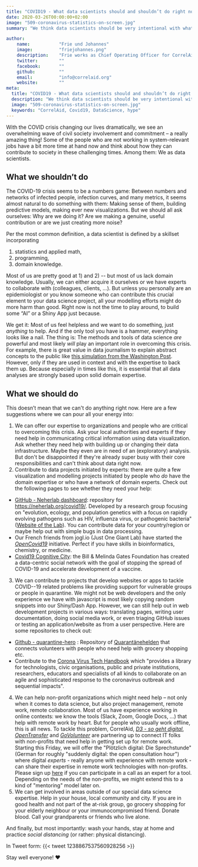 ```yaml
---
title: "COVID19 - What data scientists should and shouldn’t do right now"
date: 2020-03-26T00:00:00+02:00
image: "509-coronavirus-statistics-on-screen.jpg"
summary: "We think data scientists should be very intentional with what they do and don't do right now. Here's why."

author: 
    name:           "Frie und Johannes"
    image:          "friejohannes.png"
    description:    "Frie works as Chief Operating Officer for CorrelAid; she tweets at [@ameisen_strasse](https://twitter.com/ameisen_strasse). Johannes is the founder and head of the board of CorrelAid and co-founder of [cause&effect](https://www.cause-effect.io/); he tweets at [@jj_mllr](https://twitter.com/jj_mllr)."
    twitter:        ""
    facebook:       ""
    github:         ""
    email:          "info@correlaid.org"
    website:        ""
meta:
  title: "COVID19 - What data scientists should and shouldn’t do right now"
  description: "We think data scientists should be very intentional with what they do and don't do right now. Here's why."
  image: "509-coronavirus-statistics-on-screen.jpg"
  keywords: "CorrelAid, Covid19, DataScience, hype"
---
```


With the COVID crisis changing our lives dramatically, we see an overwhelming wave of civil society involvement and commitment – a really amazing thing! Some of the people who are not working in system-relevant jobs have a bit more time at hand now and think about how they can contribute to society in these challenging times. Among them: We as data scientists. 

## What we shouldn’t do

The COVID-19 crisis seems to be a numbers game: Between numbers and networks of infected people, infection curves, and many metrics, it seems almost natural to do something with them: Making sense of them, building predictive models, making ever new visualizations. But we should all ask ourselves: Why are we doing it? Are we making a genuine, useful contribution or are we just creating more noise?

Per the most common definition, a data scientist is defined by a skillset incorporating 

1) statistics and applied math, 
2) programming, 
3) domain knowledge. 

Most of us are pretty good at 1) and 2) -- but most of us lack domain knowledge. Usually, we can either acquire it ourselves or we have experts to collaborate with (colleagues, clients, ...). But unless you personally are an epidemiologist or you know someone who can contribute this crucial element to your data science project, all your modelling efforts might do more harm than good. Right now is not the time to play around, to build some “AI” or a Shiny App just because. 

We get it: Most of us feel helpless and we want to do something, just *anything* to help. And if the only tool you have is a hammer, everything looks like a nail. The thing is: The methods and tools of data science *are* powerful and most likely *will* play an important role in overcoming this crisis. For example, there is great value in data journalism to explain abstract concepts to the public like [this simulation from the Washington Post](https://www.washingtonpost.com/graphics/2020/world/corona-simulator/). However, only if they are used in context and with the expertise to back them up. Because especially in times like this, it is essential that all data analyses are strongly based upon solid domain expertise.


## What we should do

This doesn’t mean that we can't do anything right now. Here are a few suggestions where we can pour all your energy into:

1)	We can offer our expertise to organizations and people who are critical to overcoming this crisis. Ask your local authorities and experts if they need help in communicating critical information using data visualization. Ask whether they need help with building up or changing their data infrastructure. Maybe they even are in need of an (exploratory) analysis. But don't be disappointed if they're already super busy with their core responsibilities and can't think about data right now. 
2)	Contribute to data projects initiated by experts: there are quite a few visualization and modelling projects initiated by people who *do* have the domain expertise or who have a network of domain experts. Check out the following pages to see whether they need your help:
- [GitHub - Neherlab dashboard](https://github.com/neherlab/covid19_scenarios_data): repository for https://neherlab.org/covid19/. Developed by a research group focusing on "evolution, ecology, and population genetics with a focus on rapidly evolving pathogens such as HIV, influenza virus, or pathogenic bacteria" ([Website of the Lab](https://neherlab.org/)). You can contribute data for your country/region or maybe help out with simple bugs in data processing.
- Our French friends from jogl.io (Just One Giant Lab) have started the [*OpenCovid19*](https://app.jogl.io/program/opencovid19) initiative. Perfect if you have skills in bioinformatics, chemistry, or medicine. 
- [Covid19 Cognitive City](https://covid-19.cognitive.city/cognitive): the Bill & Melinda Gates Foundation has created a data-centric social network with the goal of stopping the spread of COVID-19 and accelerate development of a vaccine.
3)	We can contribute to projects that develop websites or apps to tackle COVID--19 related problems like providing support for vulnerable groups or people in quarantine. We might not be web developers and the only experience we have with javascript is most likely copying random snippets into our Shiny/Dash App. However, we can still help out in web development projects in various ways: translating pages, writing user documentation, doing social media work, or even triaging GitHub issues or testing an application/website as from a user perspective. Here are some repositories to check out:
- [Github - quarantine-hero](https://github.com/kenodressel/quarantine-hero) : Repository of [Quarantänehelden](https://www.quarantaenehelden.org/#/) that connects volunteers with people who need help with grocery shopping etc. 
- Contribute to the [Corona Virus Tech Handbook](https://coronavirustechhandbook.com/home) which "provides a library for technologists, civic organisations, public and private institutions, researchers, educators and specialists of all kinds to collaborate on an agile and sophisticated response to the coronavirus outbreak and sequential impacts".
4) We can help non-profit organizations which might need help – not only when it comes to data science, but also project management, remote work, remote collaboration. Most of us have experience working in online contexts: we know the tools (Slack, Zoom, Google Docs, ...) that help with remote work by heart. But for people who usually work offline, this is all news. To tackle this problem, CorrelAid, *[D3 - so geht digital](https://so-geht-digital.de/)*, *[OpenTransfer](https://opentransfer.de/)* and *[GoVolunteer](https://govolunteer.com/de)*  are partnering up to connect IT folks with non-profits that need help in getting set up for remote work. Starting this Friday, we will offer the "Plötzlich digital: Die Sprechstunde" (German for roughly "suddenly digital: the open consultation hour") where digital *experts* - really anyone with experience with remote work - can share their expertise in remote work technologies with non-profits. Please sign up [here](https://forms.gle/GXuQzgjQ9QWLtgbV6) if you can participate in a call as an expert for a tool. Depending on the needs of the non-profits, we might extend this to a kind of "mentoring" model later on. 
5)	We can get involved in areas outside of our special data science expertise. Help in your house, local community and city. If you are in good health and not part of the at-risk group, go grocery shopping for your elderly neighbour or your immunocompromised friend. Donate blood. Call your grandparents or friends who live alone.

And finally, but most importantly: wash your hands, stay at home and practice *social distancing* (or rather: physical distancing). 

In Tweet form: 
{{< tweet 1238867537560928256 >}}

Stay well everyone! ❤️

